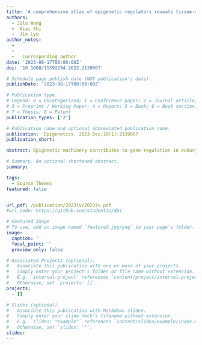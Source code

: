 ```yaml
---
title: 'A comprehensive atlas of epigenetic regulators reveals tissue-specific epigenetic regulation patterns'
authors:
  - Jilu Wang
  -  Aiai Shi
  -  Jie Lyu
author_notes: 
  -   
  -     
  -   Corresponding author
date: '2023-08-17T00:00:00Z'
doi: '10.1080/15592294.2022.2139067'

# Schedule page publish date (NOT publication's date).
publishDate: '2023-08-17T00:00:00Z'

# Publication type.
# Legend: 0 = Uncategorized; 1 = Conference paper; 2 = Journal article;
# 3 = Preprint / Working Paper; 4 = Report; 5 = Book; 6 = Book section;
# 7 = Thesis; 8 = Patent
publication_types: ['2']

# Publication name and optional abbreviated publication name.
publication:  Epigenetics. 2023 Dec;18(1):2139067
publication_short: 

abstract: Epigenetic machinery contributes to gene regulation in eukaryotic species. However, the machinery including more than 600 epigenetic regulator (ER) genes responsible for reading, writing, and erasing histone modifications and DNA modifications remains largely uncharacterized across species. We compile a comprehensive list of ERs based on an evolutionary analysis across 23 species, which is the most comprehensive ER list in various species until recently. We further perform comparative transcriptomic analyses across different tissues in humans, mice, as well as other amniote species. We observe a consistent tissue-of-origin expression specificity pattern of duplicated ER genes across species and suggest links between expression specificity and ER gene evolution as well as ER function. Additional analyses further suggest that ER duplication can generate tissue-specific ER genes with the same epigenetic substrates, which may be closely related to their regulatory specificity in tissue development. Our work can serve as a foundation to better comprehend the tissue-specific expression patterns of ER genes from an evolutionary perspective and also the functional implications of ERs in tissue-specific epigenetic regulation.

# Summary. An optional shortened abstract.
summary: 

tags:
  - Source Themes
featured: false


url_pdf: /publication/2023lv/2023lv.pdf
#url_code: https://github.com/studentiz/dpi

# Featured image
# To use, add an image named `featured.jpg/png` to your page's folder.
image:
  caption: ''
  focal_point: ''
  preview_only: false

# Associated Projects (optional).
#   Associate this publication with one or more of your projects.
#   Simply enter your project's folder or file name without extension.
#   E.g. `internal-project` references `content/project/internal-project/index.md`.
#   Otherwise, set `projects: []`.
projects:
  - []

# Slides (optional).
#   Associate this publication with Markdown slides.
#   Simply enter your slide deck's filename without extension.
#   E.g. `slides: "example"` references `content/slides/example/index.md`.
#   Otherwise, set `slides: ""`.
slides:
---
```



